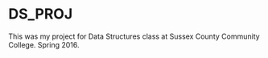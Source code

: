 # DS_PROJ

This was my project for Data Structures class at Sussex County Community College. Spring 2016.
